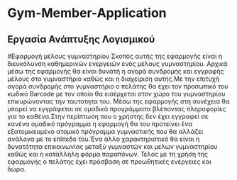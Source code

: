 # Gym-Member-Application
Εργασία Ανάπτυξης Λογισμικού
----------
#Εφαρμογή μέλους γυμναστηρίου
Σκοπός αυτής της εφαρμογής είναι η διευκόλυνση καθημερινών ενεργειών ενός μέλους
γυμναστηρίου. Αρχικά μέσω της εφαρμογής θα είναι δυνατή η αγορά συνδρομής και
εγγραφής μέλους στο γυμναστήριο καθώς και η διαχείριση αυτής.Με την επιτυχή αγορά
συνδρομής στο γυμναστήριο ο πελάτης θα έχει τον προσωπικό του κωδικό Barcode με τον
οποίο θα εισέρχεται στον χώρο του γυμναστηρίου επικυρώνοντας την ταυτοτητα του.
Μέσω της εφαρμογής στη συνέχεια θα μπορεί να εγγράφεται σε ομαδικά προγράμματα
βλέποντας πληροφορίες για το καθένα.Στην περίπτωση που ο χρήστης δεν έχει εγγραφεί
σε κανένα ομαδικό πρόγραμμα η εφαρμογή θα του προτείνει ένα εξατομικευμένο ατομικό
πρόγραμμα γυμναστικής που θα αλλάζει ανάλογα με το επίπεδο του.Ένα άλλο
χαρακτηριστικό θα είναι η δυνατότητα επικοινωνίας μεταξύ γυμναστών και μελων
γυμναστηρίου καθώς και η κατάλληλη φόρμα παραπόνων. Τέλος με τη χρήση της
εφαρμογής ο πελάτης έχει πρόσβαση σε προωθητικές ενέργειες και δώρα.
